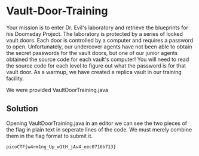 # Vault-Door-Training

Your mission is to enter Dr. Evil's laboratory and retrieve the blueprints for his Doomsday Project. The laboratory is protected by a series of locked vault doors. Each door is controlled by a computer and requires a password to open. Unfortunately, our undercover agents have not been able to obtain the secret passwords for the vault doors, but one of our junior agents obtained the source code for each vault's computer! You will need to read the source code for each level to figure out what the password is for that vault door. As a warmup, we have created a replica vault in our training facility.

We were provided VaultDoorTraining.java

## Solution
Opening VaultDoorTraining.java in an editor we can see the two pieces of the flag in plain text in seperate lines of the code. We must merely combine them in the flag format to submit it.  

```
picoCTF{w4rm1ng_Up_w1tH_jAv4_eec0716b713}
```
